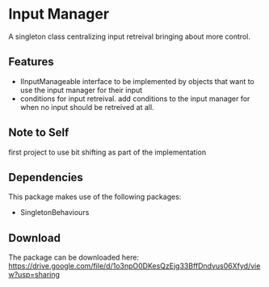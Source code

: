 # Input Manager

A singleton class centralizing input retreival bringing about more control.

## Features

- IInputManageable interface to be implemented by objects that want to use the input manager for their input
- conditions for input retreival. add conditions to the input manager for when no input should be retreived at all. 

## Note to Self

first project to use bit shifting as part of the implementation

## Dependencies

This package makes use of the following packages:
- SingletonBehaviours

## Download

The package can be downloaded here: https://drive.google.com/file/d/1o3npO0DKesQzEjg33BffDndvus06Xfyd/view?usp=sharing
